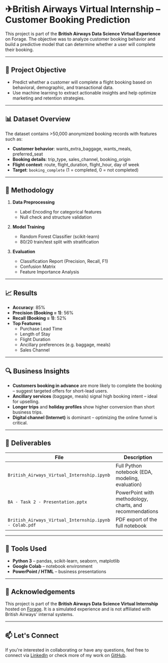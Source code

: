 # ✈British Airways Virtual Internship – Customer Booking Prediction

This project is part of the **British Airways Data Science Virtual Experience** on Forage. The objective was to analyze customer booking behavior and build a predictive model that can determine whether a user will complete their booking.

---

## 🎯 Project Objective

- Predict whether a customer will complete a flight booking based on behavioral, demographic, and transactional data.
- Use machine learning to extract actionable insights and help optimize marketing and retention strategies.

---

## 📊 Dataset Overview

The dataset contains >50,000 anonymized booking records with features such as:

- **Customer behavior**: wants_extra_baggage, wants_meals, preferred_seat
- **Booking details**: trip_type, sales_channel, booking_origin
- **Flight context**: route, flight_duration, flight_hour, day of week
- **Target**: `booking_complete` (1 = completed, 0 = not completed)

---

## 🧠 Methodology

1. **Data Preprocessing**
   - Label Encoding for categorical features
   - Null check and structure validation

2. **Model Training**
   - Random Forest Classifier (scikit-learn)
   - 80/20 train/test split with stratification

3. **Evaluation**
   - Classification Report (Precision, Recall, F1)
   - Confusion Matrix
   - Feature Importance Analysis

---

## 📈 Results

- **Accuracy**: 85%
- **Precision (Booking = 1)**: 56%
- **Recall (Booking = 1)**: 52%
- **Top Features**:
  - Purchase Lead Time
  - Length of Stay
  - Flight Duration
  - Ancillary preferences (e.g. baggage, meals)
  - Sales Channel

---

## 🔍 Business Insights

- **Customers booking in advance** are more likely to complete the booking – suggest targeted offers for short-lead users.
- **Ancillary services** (baggage, meals) signal high booking intent – ideal for upselling.
- **Longer trips** and **holiday profiles** show higher conversion than short business trips.
- **Digital channel (Internet)** is dominant – optimizing the online funnel is critical.

---

## 🧩 Deliverables

| File | Description |
|------|-------------|
| `British_Airways_Virtual_Internship.ipynb` | Full Python notebook (EDA, modeling, evaluation) |
| `BA - Task 2 - Presentation.pptx` | PowerPoint with methodology, charts, and recommendations |
| `British_Airways_Virtual_Internship.ipynb - Colab.pdf` | PDF export of the full notebook |

---

## 🚀 Tools Used

- **Python 3** – pandas, scikit-learn, seaborn, matplotlib
- **Google Colab** – notebook environment
- **PowerPoint / HTML** – business presentations

---

## 📌 Acknowledgements

This project is part of the **British Airways Data Science Virtual Internship** hosted on [Forage](https://www.theforage.com/). It is a simulated experience and is not affiliated with British Airways' internal systems.

---

## 📫 Let's Connect

If you're interested in collaborating or have any questions, feel free to connect via [LinkedIn](https://linkedin.com/in/your-profile) or check more of my work on [GitHub](https://github.com/your-profile).
